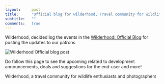 ```yaml
---
layout:     post
title:      "Official blog for wilderhood, Travel community for wildlife"
subtitle:   ""
comments:   true
---
```


<p>
Wilderhood, decided log the events in the <a href="blog.wilderhood.com">Wilderhood: Official Blog</a> for posting the updates to our patrons.
</p>

<img src="{{ site.baseurl }}/img/2015-02-08/portrait.png" alt="Wilderhood Official blog post">

<p>
Do follow this page to see the upcoming related to development announcements, deals and suggestions for the end-user and more!
</p>

<p>
<a href="http://wilderhood.com" style="text-decoration:none"> Wilderhood, a travel community for wildlife enthusiasts and photographers</a>
</p>
